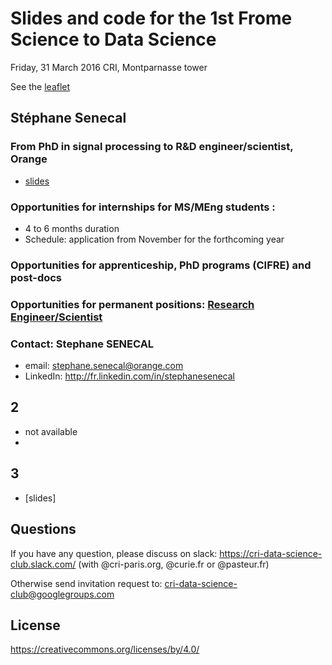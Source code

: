 # Slides and code for the 1st Frome Science to Data Science
Friday, 31 March 2016
CRI, Montparnasse tower 

See the [leaflet](./seminar_leaflet%231.jpg) 

## Stéphane Senecal
### From PhD in signal processing to R&D engineer/scientist, Orange

* [slides](./From%20science%20to%20data%20science%20-%20SENECAL%202017.pdf) 

### Opportunities for internships for MS/MEng students :
* 4 to 6 months duration
* Schedule: application from November for the forthcoming year
### Opportunities for apprenticeship, PhD programs (CIFRE) and post-docs
### Opportunities for permanent positions: [Research Engineer/Scientist](https://orange.jobs/site/en-home/)

### Contact: Stephane SENECAL
* email: stephane.senecal@orange.com
* LinkedIn: http://fr.linkedin.com/in/stephanesenecal

## 2

* not available
* 

## 3


* [slides]<!---(http://www.slideshare.net/gdumas/whole-brain-simulations-and-the-discrepancysimilarity-between-artificial-natural-neural-networks) -->

## Questions
If you have any question, please discuss on slack: https://cri-data-science-club.slack.com/ (with @cri-paris.org, @curie.fr or @pasteur.fr)

Otherwise send invitation request to: cri-data-science-club@googlegroups.com

## License
https://creativecommons.org/licenses/by/4.0/


